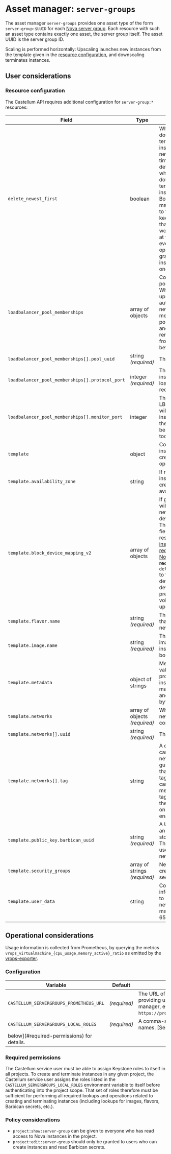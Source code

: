 # Asset manager: `server-groups`

The asset manager `server-groups` provides one asset type of the form `server-group:$UUID` for each
[Nova server group](https://docs.openstack.org/api-ref/compute/#server-groups-os-server-groups). Each resource with
such an asset type contains exactly one asset, the server group itself. The asset UUID is the server group ID.

Scaling is performed horizontally: Upscaling launches new instances from the template given in the [resource
configuration](#resource-configuration), and downscaling terminates instances.

## User considerations

### Resource configuration

The Castellum API requires additional configuration for `server-group:*` resources:

| Field | Type | Explanation |
| ----- | ---- | ----------- |
| `delete_newest_first` | boolean | When true, downscaling will terminate the instances with the newest `created_at` timestamp. The default value is `false`, which means that downscaling will terminate the oldest instances instead. Both behaviors can make sense: Set this to true if you prefer to keep old instances that are known to work well, or leave it at false to use scaling events as an opportunity to gradually replace old instances with fresh ones. |
| `loadbalancer_pool_memberships` | array of objects | Configuration for LB pool memberships. When configured, upscaling will automatically add all new instances as members to these LB pools after creation, and downscaling will remove instances from these LB pools before deleting them. |
| `loadbalancer_pool_memberships[].pool_uuid` | string<br>*(required)* | The UUID of the pool. |
| `loadbalancer_pool_memberships[].protocol_port` | integer<br>*(required)* | The port where each instance answers load-balanced requests. |
| `loadbalancer_pool_memberships[].monitor_port` | integer | The port where the LB's health monitor will probe this instance. If set to zero, the `protocol_port` will be used for monitors, too. |
| `template` | object | Configuration for new instances that are created by upscaling operations. |
| `template.availability_zone` | string | If not empty, new instances will be created in this availability zone. |
| `template.block_device_mapping_v2` | array of objects | If given, block devices will be attached to all new instances as defined in this key. The structure of this field is identical to the respective field on [the instance creation request body in the Nova API](https://docs.openstack.org/api-ref/compute/?expanded=create-server-detail#create-server). It is **highly recommended** to set `delete_on_termination` to true on all block device mappings defined herein, to prevent left-over volumes from piling up. |
| `template.flavor.name` | string<br>*(required)* | The name of the flavor that will be used for new instances. |
| `template.image.name` | string<br>*(required)* | The name of the image that new instances will be booted with. |
| `template.metadata` | object of strings | Metadata key and value pairs that will be provided to new instances. The maximum size of keys and values is 255 bytes each. |
| `template.networks` | array of objects<br>*(required)* | Which networks the new instances will be connected to. |
| `template.networks[].uuid` | string<br>*(required)* | The ID of the network. |
| `template.networks[].tag` | string | A device role tag that can be applied to a network interface. The guest OS of a server that has devices tagged in this manner can access hardware metadata about the tagged devices from the metadata API and on the config drive, if enabled. |
| `template.public_key.barbican_uuid` | string<br>*(required)* | A UUID under which an SSH public key is stored in Barbican. This public key will be used when booting new instances. |
| `template.security_groups` | array of strings<br>*(required)* | New instances will be created in these security groups. |
| `template.user_data` | string | Configuration information or scripts to use when booting new instances. The maximum size is 65535 bytes. |

## Operational considerations

Usage information is collected from Prometheus, by querying the metrics `vrops_virtualmachine_{cpu_usage,memory_active}_ratio` as emitted by the [vrops-exporter](https://github.com/sapcc/vrops-exporter).

### Configuration

| Variable | Default | Explanation |
| -------- | ------- | ----------- |
| `CASTELLUM_SERVERGROUPS_PROMETHEUS_URL` | *(required)* | The URL of the Prometheus instance providing usage metrics to this asset manager, e.g. `https://prometheus.example.org:9090`. |
| `CASTELLUM_SERVERGROUPS_LOCAL_ROLES` | *(required)* | A comma-separated list of role names. [See
below](#required-permissions) for details. |

### Required permissions

The Castellum service user must be able to assign Keystone roles to itself in all projects. To create and terminate
instances in any given project, the Castellum service user assigns the roles listed in the
`CASTELLUM_SERVERGROUPS_LOCAL_ROLES` environment variable to itself before authenticating into the project scope. That
set of roles therefore must be sufficient for performing all required lookups and operations related to creating and
terminating instances (including lookups for images, flavors, Barbican secrets, etc.).

### Policy considerations

- `project:show:server-group` can be given to everyone who has read access to Nova instances in the project.
- `project:edit:server-group` should only be granted to users who can create instances and read Barbican secrets.
